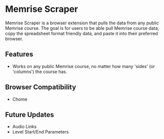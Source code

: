 # Memrise Scraper

Memrise Scraper is a browser extension that pulls the data from any public Memrise course. The goal is for users to be able pull Memrise course data, copy the spreadsheet format friendly data, and paste it into their preferred browser.

## Features

- Works on any public Memrise course, no matter how many 'sides' (or 'columns') the course has.

## Browser Compatibility

- Chome

## Future Updates

- Audio Links
- Level Start/End Parameters
